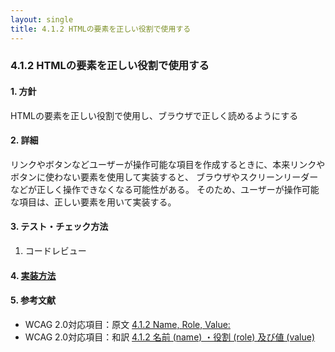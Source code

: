 ```yaml
---
layout: single
title: 4.1.2 HTMLの要素を正しい役割で使用する
---
```


### 4.1.2 HTMLの要素を正しい役割で使用する

#### 1. 方針

HTMLの要素を正しい役割で使用し、ブラウザで正しく読めるようにする

#### 2. 詳細

リンクやボタンなどユーザーが操作可能な項目を作成するときに、本来リンクやボタンに使わない要素を使用して実装すると、
ブラウザやスクリーンリーダーなどが正しく操作できなくなる可能性がある。
そのため、ユーザーが操作可能な項目は、正しい要素を用いて実装する。

#### 3. テスト・チェック方法

1. コードレビュー

#### 4. [実装方法](/src/html/4/1/2.md)

#### 5. 参考文献

- WCAG 2.0対応項目：原文 [4.1.2 Name, Role, Value:](https://www.w3.org/TR/2008/REC-WCAG20-20081211/#ensure-compat-rsv)
- WCAG 2.0対応項目：和訳 [4.1.2 名前 (name) ・役割 (role) 及び値 (value)](https://waic.jp/docs/WCAG20/Overview.html#ensure-compat-rsv)
